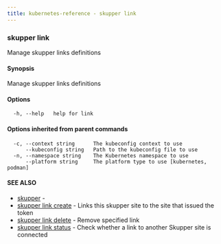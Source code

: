```yaml
---
title: kubernetes-reference - skupper link
---
```

### skupper link

Manage skupper links definitions

#### Synopsis

Manage skupper links definitions

#### Options

```
  -h, --help   help for link
```

#### Options inherited from parent commands

```
  -c, --context string      The kubeconfig context to use
      --kubeconfig string   Path to the kubeconfig file to use
  -n, --namespace string    The Kubernetes namespace to use
      --platform string     The platform type to use [kubernetes, podman]
```

#### SEE ALSO

* [skupper](skupper.html)	 - 
* [skupper link create](skupper_link_create.html)	 - Links this skupper site to the site that issued the token
* [skupper link delete](skupper_link_delete.html)	 - Remove specified link
* [skupper link status](skupper_link_status.html)	 - Check whether a link to another Skupper site is connected

<!-- ###### Auto generated by spf13/cobra on 25-Jan-2024
 -->